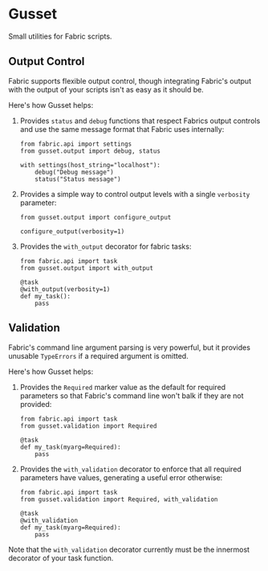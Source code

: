 # Gusset

Small utilities for Fabric scripts.

## Output Control

Fabric supports flexible output control, though integrating Fabric's output
with the output of your scripts isn't as easy as it should be.

Here's how Gusset helps:

 1. Provides `status` and `debug` functions that respect Fabrics output controls
    and use the same message format that Fabric uses internally:
 
        from fabric.api import settings
        from gusset.output import debug, status
        
        with settings(host_string="localhost"):
            debug("Debug message")
            status("Status message")            

 2. Provides a simple way to control output levels with a single `verbosity`
    parameter:
    
        from gusset.output import configure_output
        
        configure_output(verbosity=1)

 3. Provides the `with_output` decorator for fabric tasks:
 
        from fabric.api import task
        from gusset.output import with_output
        
        @task
        @with_output(verbosity=1)
        def my_task():
            pass

## Validation

Fabric's command line argument parsing is very powerful, but it provides unusable
`TypeErrors` if a required argument is omitted.

Here's how Gusset helps:

 1. Provides the `Required` marker value as the default for required parameters so that
    Fabric's command line won't balk if they are not provided:
    
        from fabric.api import task
        from gusset.validation import Required
        
        @task
        def my_task(myarg=Required):
            pass
 
 2. Provides the `with_validation` decorator to enforce that all required parameters
    have values, generating a useful error otherwise:

        from fabric.api import task
        from gusset.validation import Required, with_validation
        
        @task
        @with_validation
        def my_task(myarg=Required):
            pass

Note that the `with_validation` decorator currently must be the innermost decorator of
your task function.
